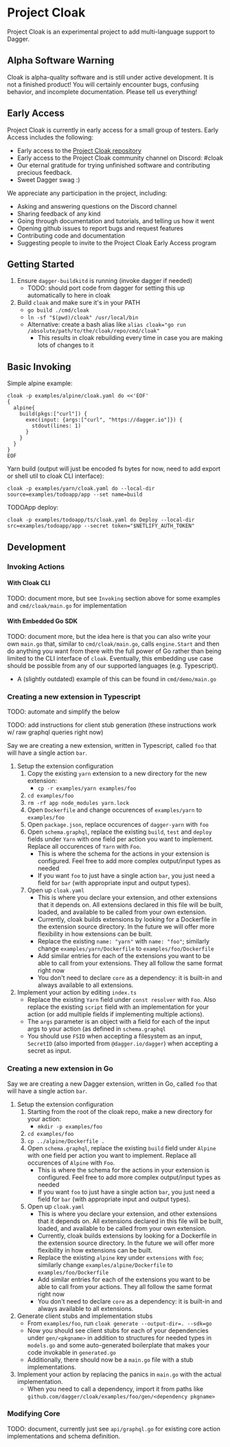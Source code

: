 # Project Cloak

Project Cloak is an experimental project to add multi-language support to Dagger.

## Alpha Software Warning

Cloak is alpha-quality software and is still under active development. It is not a finished product!
You will certainly encounter bugs, confusing behavior, and incomplete documentation. Please tell us everything!

## Early Access

Project Cloak is currently in early access for a small group of testers. Early Access includes the following:

- Early access to the [Project Cloak repository](https://github.com/dagger/cloak)
- Early access to the Project Cloak community channel on Discord: #cloak
- Our eternal gratitude for trying unfinished software and contributing precious feedback.
- Sweet Dagger swag :)

We appreciate any participation in the project, including:

- Asking and answering questions on the Discord channel
- Sharing feedback of any kind
- Going through documentation and tutorials, and telling us how it went
- Opening github issues to report bugs and request features
- Contributing code and documentation
- Suggesting people to invite to the Project Cloak Early Access program

## Getting Started

1. Ensure `dagger-buildkitd` is running (invoke dagger if needed)
   - TODO: should port code from dagger for setting this up automatically to here in cloak
2. Build `cloak` and make sure it's in your PATH
   - `go build ./cmd/cloak`
   - `ln -sf "$(pwd)/cloak" /usr/local/bin`
   - Alternative: create a bash alias like `alias cloak="go run /absolute/path/to/the/cloak/repo/cmd/cloak"`
     - This results in cloak rebuilding every time in case you are making lots of changes to it

## Basic Invoking

Simple alpine example:

```console
cloak -p examples/alpine/cloak.yaml do <<'EOF'
{
  alpine{
    build(pkgs:["curl"]) {
      exec(input: {args:["curl", "https://dagger.io"]}) {
        stdout(lines: 1)
      }
    }
  }
}
EOF
```

Yarn build (output will just be encoded fs bytes for now, need to add export or shell util to cloak CLI interface):

```console
cloak -p examples/yarn/cloak.yaml do --local-dir source=examples/todoapp/app --set name=build
```

TODOApp deploy:

```console
cloak -p examples/todoapp/ts/cloak.yaml do Deploy --local-dir src=examples/todoapp/app --secret token="$NETLIFY_AUTH_TOKEN"
```

## Development

### Invoking Actions

#### With Cloak CLI

TODO: document more, but see `Invoking` section above for some examples and `cmd/cloak/main.go` for implementation

#### With Embedded Go SDK

TODO: document more, but the idea here is that you can also write your own `main.go` that, similar to `cmd/cloak/main.go`, calls `engine.Start` and then do anything you want from there with the full power of Go rather than being limited to the CLI interface of `cloak`. Eventually, this embedding use case should be possible from any of our supported languages (e.g. Typescript).

- A (slightly outdated) example of this can be found in `cmd/demo/main.go`

### Creating a new extension in Typescript

TODO: automate and simplify the below

TODO: add instructions for client stub generation (these instructions work w/ raw graphql queries right now)

Say we are creating a new extension, written in Typescript, called `foo` that will have a single action `bar`.

1. Setup the extension configuration
   1. Copy the existing `yarn` extension to a new directory for the new extension:
      - `cp -r examples/yarn examples/foo`
   1. `cd examples/foo`
   1. `rm -rf app node_modules yarn.lock`
   1. Open `Dockerfile` and change occurences of `examples/yarn` to `examples/foo`
   1. Open `package.json`, replace occurences of `dagger-yarn` with `foo`
   1. Open `schema.graphql`, replace the existing `build`, `test` and `deploy` fields under `Yarn` with one field per action you want to implement. Replace all occurences of `Yarn` with `Foo`.
      - This is where the schema for the actions in your extension is configured. Feel free to add more complex output/input types as needed
      - If you want `foo` to just have a single action `bar`, you just need a field for `bar` (with appropriate input and output types).
   1. Open up `cloak.yaml`
      - This is where you declare your extension, and other extensions that it depends on. All extensions declared in this file will be built, loaded, and available to be called from your own extension.
      - Currently, cloak builds extensions by looking for a Dockerfile in the extension source directory. In the future we will offer more flexibility in how extensions can be built.
      - Replace the existing `name: "yarn"` with `name: "foo"`; similarly change `examples/yarn/Dockerfile` to `examples/foo/Dockerfile`
      - Add similar entries for each of the extensions you want to be able to call from your extensions. They all follow the same format right now
      - You don't need to declare `core` as a dependency: it is built-in and always available to all extensions.
1. Implement your action by editing `index.ts`
   - Replace the existing `Yarn` field under `const resolver` with `Foo`. Also replace the existing `script` field with an implementation for your action (or add multiple fields if implementing multiple actions).
   - The `args` parameter is an object with a field for each of the input args to your action (as defined in `schema.graphql`
   - You should use `FSID` when accepting a filesystem as an input, `SecretID` (also imported from `@dagger.io/dagger`) when accepting a secret as input.

### Creating a new extension in Go

Say we are creating a new Dagger extension, written in Go, called `foo` that will have a single action `bar`.

1. Setup the extension configuration
   1. Starting from the root of the cloak repo, make a new directory for your action:
      - `mkdir -p examples/foo`
   1. `cd examples/foo`
   1. `cp ../alpine/Dockerfile .`
   1. Open `schema.graphql`, replace the existing `build` field under `Alpine` with one field per action you want to implement. Replace all occurences of `Alpine` with `Foo`.
      - This is where the schema for the actions in your extension is configured. Feel free to add more complex output/input types as needed
      - If you want `foo` to just have a single action `bar`, you just need a field for `bar` (with appropriate input and output types).
   1. Open up `cloak.yaml`
      - This is where you declare your extension, and other extensions that it depends on. All extensions declared in this file will be built, loaded, and available to be called from your own extension.
      - Currently, cloak builds extensions by looking for a Dockerfile in the extension source directory. In the future we will offer more flexibility in how extensions can be built.
      - Replace the existing `alpine` key under `extensions` with `foo`; similarly change `examples/alpine/Dockerfile` to `examples/foo/Dockerfile`
      - Add similar entries for each of the extensions you want to be able to call from your actions. They all follow the same format right now
      - You don't need to declare `core` as a dependency: it is built-in and always available to all extensions.
1. Generate client stubs and implementation stubs
   - From `examples/foo`, run `cloak generate --output-dir=. --sdk=go`
   - Now you should see client stubs for each of your dependencies under `gen/<pkgname>` in addition to structures for needed types in `models.go` and some auto-generated boilerplate that makes your code invokable in `generated.go`
   - Additionally, there should now be a `main.go` file with a stub implementations.
1. Implement your action by replacing the panics in `main.go` with the actual implementation.
   - When you need to call a dependency, import it from paths like `github.com/dagger/cloak/examples/foo/gen/<dependency pkgname>`

### Modifying Core

TODO: document, currently just see `api/graphql.go` for existing core action implementations and schema definition.
